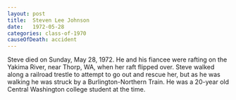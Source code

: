 ```yaml
---
layout: post
title:  Steven Lee Johnson
date:   1972-05-28
categories: class-of-1970
causeOfDeath: accident
---
```

Steve died on Sunday, May 28, 1972. He and his fiancee were rafting on the Yakima River, near Thorp, WA, when her raft flipped over. Steve walked along a railroad trestle to attempt to go out and rescue her, but as he was walking he was struck by a Burlington-Northern Train. He was a 20-year old Central Washington college student at the time.
